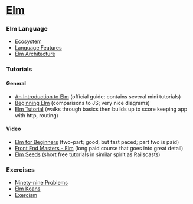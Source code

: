 # [Elm](http://elm-lang.org/)

### Elm Language

- [Ecosystem](ECOSYSTEM.md)
- [Language Features](LANGUAGE_FEATURES.md)
- [Elm Architecture](ELM_ARCHITECTURE.md)


### Tutorials

#### General

- [An Introduction to Elm](https://guide.elm-lang.org) (official guide; contains several mini tutorials)
- [Beginning Elm](http://elmprogramming.com/introduction.html) (comparisons to JS; very nice diagrams)
- [Elm Tutorial](https://www.elm-tutorial.org/en) (walks through basics then builds up to score keeping app with http, routing)

#### Video

- [Elm for Beginners](http://courses.knowthen.com/p/elm-for-beginners) (two-part; good, but fast paced; part two is paid)
- [Front End Masters - Elm](https://frontendmasters.com/courses/elm/) (long paid course that goes into great detail)
- [Elm Seeds](https://elmseeds.thaterikperson.com/archive) (short free tutorials in similar spirit as Railscasts)

### Exercises

- [Ninety-nine Problems](https://johncrane.gitbooks.io/ninety-nine-elm-problems/content/)
- [Elm Koans](https://github.com/robertjlooby/elm-koans)
- [Exercism](http://exercism.io/languages/elm/about)
